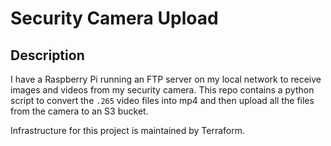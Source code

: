 # Security Camera Upload

## Description

I have a Raspberry Pi running an FTP server on my local network to receive images and videos from my security camera. This repo contains a python script to convert the `.265` video files into mp4 and then upload all the files from the camera to an S3 bucket.

Infrastructure for this project is maintained by Terraform.